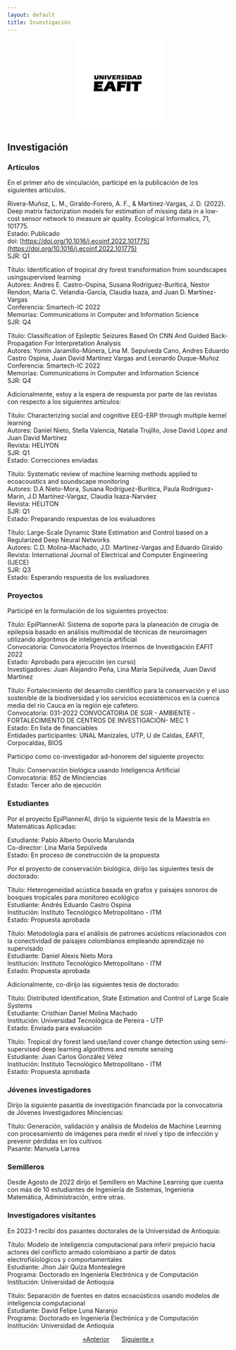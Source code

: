 ```yaml
---
layout: default
title: Investigación
---
```


<div align="center">
  <a href="https://github.com/othneildrew/Best-README-Template">
    <img src="Figs/logo-firma-2023.jpg" alt="Logo" width="200" height="200">
  </a>
</div>

## **Investigación**

### Artículos 

En el primer año de vinculación, participé en la publicación de los siguientes artículos. 

Rivera-Muñoz, L. M., Giraldo-Forero, A. F., & Martinez-Vargas, J. D. (2022). Deep matrix factorization models for estimation of missing data in a low-cost sensor network to measure air quality. Ecological Informatics, 71, 101775.  <br>
Estado: Publicado <br>
doi: [https://doi.org/10.1016/j.ecoinf.2022.101775](https://doi.org/10.1016/j.ecoinf.2022.101775) <br>
SJR: Q1

Título: Identification of tropical dry forest transformation from soundscapes usingsupervised learning <br>
Autores: Andres E. Castro-Ospina, Susana Rodríguez-Buriticá, Nestor Rendon, Maria C. Velandia-García, Claudia Isaza, and Juan D. Martínez-Vargas <br>
Conferencia: Smartech-IC 2022 <br>
Memorias: Communications in Computer and Information Science <br>
SJR: Q4

Título: Classification of Epileptic Seizures Based On CNN And Guided Back-Propagation For Interpretation Analysis <br>
Autores: Yomin Jaramillo-Múnera, Lina M. Sepulveda Cano, Andres Eduardo Castro Ospina, Juan David Martinez Vargas and Leonardo Duque-Muñoz <br>
Conferencia: Smartech-IC 2022 <br>
Memorias: Communications in Computer and Information Science <br>
SJR: Q4

Adicionalmente, estoy a la espera de respuesta por parte de las revistas con respecto a los siguientes artículos:

Título: Characterizing social and cognitive EEG-ERP through multiple kernel learning <br>
Autores: Daniel Nieto, Stella Valencia, Natalia Trujillo, Jose David López and Juan David Martínez <br>
Revista: HELIYON <br>
SJR: Q1 <br>
Estado: Correcciones enviadas

Título: Systematic review of machine learning methods applied to ecoacoustics and soundscape monitoring <br> 
Autores: D.A Nieto-Mora, Susana Rodríguez-Buritica, Paula Rodríguez-Marín, J.D Martínez-Vargaz, Claudia Isaza-Narváez <br> 
Revista: HELITON <br>
SJR: Q1 <br> 
Estado: Preparando respuestas de los evaluadores

Título: Large-Scale Dynamic State Estimation and Control based on a Regularized Deep Neural Networks <br> 
Autores: C.D. Molina-Machado, J.D. Martinez-Vargas and Eduardo Giraldo <br> 
Revista: International Journal of Electrical and Computer Engineering (IJECE) <br> 
SJR: Q3 <br> 
Estado: Esperando respuesta de los evaluadores

### Proyectos

Participé en la formulación de los siguientes proyectos:

Título: EpiPlannerAI: Sistema de soporte para la planeación de cirugía de epilepsia basado en análisis multimodal de técnicas de neuroimagen utilizando algoritmos de inteligencia artificial <br>
Convocatoria: Convocatoria Proyectos Internos de Investigación EAFIT 2022 <br>
Estado: Aprobado para ejecución (en curso) <br>
Investigadores: Juan Alejandro Peña, Lina María Sepúlveda, Juan David Martínez

Título: Fortalecimiento del desarrollo científico para la conservación y el uso sostenible de la biodiversidad y los servicios ecosistémicos en la 
cuenca media del río Cauca en la región eje cafetero. <br>
Convocatoria: 031-2022 CONVOCATORIA DE SGR - AMBIENTE -FORTALECIMIENTO DE CENTROS DE INVESTIGACIÓN- MEC 1 <br>
Estado: En lista de financiables <br>
Entidades participantes: UNAL Manizales, UTP, U de Caldas, EAFIT, Corpocaldas, BIOS <br>

Participo como co-investigador ad-honorem del siguiente proyecto:

Título: Conservación biológica usando Inteligencia Artificial <br>
Convocatoria: 852 de Minciencias <br>
Estado: Tercer año de ejecución <br>

### Estudiantes

Por el proyecto EpiPlannerAI, dirijo la siguiente tesis de la Maestría en Matemáticas Aplicadas:

Estudiante: Pablo Alberto Osorio Marulanda <br>
Co-director: Lina María Sepúlveda <br>
Estado: En proceso de construcción de la propuesta

Por el proyecto de conservación biológica, dirijo las siguientes tesis de doctorado:

Título: Heterogeneidad acústica basada en grafos y paisajes sonoros de bosques
tropicales para monitoreo ecológico <br>
Estudiante: Andrés Eduardo Castro Ospina <br>
Institución: Instituto Tecnológico Metropolitano - ITM <br>
Estado: Propuesta aprobada <br>

Título: Metodología para el análisis de patrones acústicos relacionados con la conectividad de paisajes colombianos empleando aprendizaje no supervisado <br>
Estudiante: Daniel Alexis Nieto Mora <br>
Institución: Instituto Tecnológico Metropolitano - ITM <br>
Estado: Propuesta aprobada <br>

Adicionalmente, co-dirijo las siguientes tesis de doctorado:

Título: Distributed Identification, State Estimation and Control of Large Scale Systems <br>
Estudiante: Cristhian Daniel Molina Machado <br>
Institución: Universidad Tecnológica de Pereira - UTP <br>
Estado: Enviada para evaluación

Título: Tropical dry forest land use/land cover change detection using semi-supervised deep learning algorithms and remote sensing <br>
Estudiante: Juan Carlos González Vélez <br>
Institución: Instituto Tecnológico Metropolitano - ITM <br>
Estado: Propuesta aprobada <br>

### Jóvenes investigadores

Dirijo la siguiente pasantía de investigación financiada por la convocatoria de Jóvenes Investigadores Minciencias:

Título: Generación, validación y análisis de Modelos de Machine Learning con procesamiento de imágenes para medir el nivel y tipo de infección y prevenir pérdidas en los cultivos <br>
Pasante: Manuela Larrea

### Semilleros

Desde Agosto de 2022 dirijo el Semillero en Machine Learning que cuenta con más de 10 estudiantes de Ingeniería de Sistemas, Ingenieria Matemática, Administración, entre otras.

### Investigadores visitantes

En 2023-1 recibí dos pasantes doctorales de la Universidad de Antioquia:

Título: Modelo de inteligencia computacional para inferir prejuicio hacia actores del conflicto armado colombiano a partir de datos electrofisiológicos y comportamentales <br>
Estudiante: Jhon Jair Quiza Montealegre <br>
Programa: Doctorado en Ingeniería Electrónica y de Computación <br>
Institución: Universidad de Antioquia <br>

Título: Separación de fuentes en datos ecoacústicos usando modelos de inteligencia computacional <br>
Estudiante: David Felipe Luna Naranjo <br>
Programa: Doctorado en Ingeniería Electrónica y de Computación <br>
Institución: Universidad de Antioquia <br>

<div align="center">
    <a href="./Docencia.html">&laquo;Anterior</a>
    &nbsp; &nbsp; &nbsp;
    <a href="./Servicio.html">Siguiente &raquo;</a>
</div>


